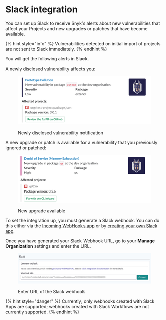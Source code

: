# Slack integration

You can set up Slack to receive Snyk’s alerts about new vulnerabilities that affect your Projects and new upgrades or patches that have become available.

{% hint style="info" %}
Vulnerabilities detected on initial import of projects are not sent to Slack immediately.
{% endhint %}

You will get the following alerts in Slack.

A newly disclosed vulnerability affects you:

<figure><img src="../../.gitbook/assets/image (23) (1).png" alt="Newly disclosed vulnerability notification"><figcaption><p>Newly disclosed vulnerability notification</p></figcaption></figure>

A new upgrade or patch is available for a vulnerability that you previously ignored or patched:

<figure><img src="../../.gitbook/assets/image (22) (1) (2).png" alt="New upgrade available"><figcaption><p>New upgrade available</p></figcaption></figure>

To set the integration up, you must generate a Slack webhook. You can do this either via the [Incoming WebHooks app](https://slack.com/apps/A0F7XDUAZ-incoming-webhooks) or by [creating your own Slack app](https://api.slack.com/incoming-webhooks).

Once you have generated your Slack Webhook URL, go to your **Manage Organization** settings and enter the URL.

<figure><img src="../../.gitbook/assets/image (24) (1) (1).png" alt="Enter URL of the Slack webhook"><figcaption><p>Enter URL of the Slack webhook</p></figcaption></figure>

{% hint style="danger" %}
Currently, only webhooks created with Slack Apps are supported; webhooks created with Slack Workflows are not currently supported.
{% endhint %}
